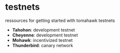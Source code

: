 # testnets
ressources for getting started with tomahawk testnets

- **Tahohon**: development testnet
- **Cheyenne**: development testnet
- **Mohawk**: incentivized testnet
- **Thunderbird**: canary network
